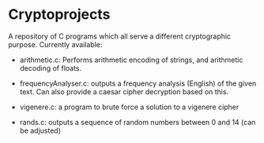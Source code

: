 # Cryptoprojects

A repository of C programs which all serve a different cryptographic purpose. Currently available:

* arithmetic.c: Performs arithmetic encoding of strings, and arithmetic decoding of floats.

* frequencyAnalyser.c: outputs a frequency analysis (English) of the given text. Can also provide a caesar cipher decryption based on this.

* vigenere.c: a program to brute force a solution to a vigenere cipher

* rands.c: outputs a sequence of random numbers between 0 and 14 (can be adjusted)
